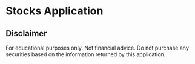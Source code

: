 # Stocks Application

## Disclaimer
For educational purposes only. Not financial advice.
Do not purchase any securities based on the information returned by this application.
